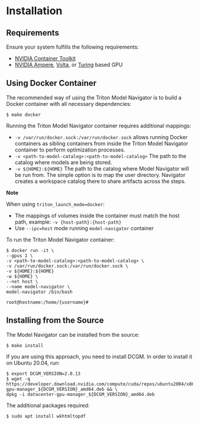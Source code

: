 <!--
Copyright (c) 2021, NVIDIA CORPORATION. All rights reserved.

Licensed under the Apache License, Version 2.0 (the "License");
you may not use this file except in compliance with the License.
You may obtain a copy of the License at

    http://www.apache.org/licenses/LICENSE-2.0

Unless required by applicable law or agreed to in writing, software
distributed under the License is distributed on an "AS IS" BASIS,
WITHOUT WARRANTIES OR CONDITIONS OF ANY KIND, either express or implied.
See the License for the specific language governing permissions and
limitations under the License.
-->
# Installation

## Requirements

Ensure your system fulfills the following requirements:
* [NVIDIA Container Toolkit](https://github.com/NVIDIA/nvidia-docker)
* [NVIDIA Ampere](https://www.nvidia.com/en-us/data-center/nvidia-ampere-gpu-architecture/), [Volta](https://www.nvidia.com/en-us/data-center/volta-gpu-architecture/), or [Turing](https://www.nvidia.com/en-us/geforce/turing/) based GPU

## Using Docker Container

The recommended way of using the Triton Model Navigator is to build a Docker container with all necessary dependencies:

```shell
$ make docker
```

Running the Triton Model Navigator container requires additional mappings:
* `-v /var/run/docker.sock:/var/run/docker.sock` allows running Docker containers as sibling containers from inside the Triton Model Navigator container to perform optimization processes.
* `-v <path-to-model-catalog>:<path-to-model-catalog>` The path to the catalog where models are being stored.
* `-v ${HOME}:${HOME}` The path to the catalog where Model Navigator will be run from. The simple option is to map the user directory. Navigator creates a workspace catalog there to share artifacts across the steps.

**Note**

When using `triton_launch_mode=docker`:
* The mappings of volumes inside the container must match the host path, example: `-v {host-path}:{host-path}`
* Use `--ipc=host` mode running `model-navigator` container


To run the Triton Model Navigator container:
```shell
$ docker run -it \
--gpus 1 \
-v <path-to-model-catalog>:<path-to-model-catalog> \
-v /var/run/docker.sock:/var/run/docker.sock \
-v ${HOME}:${HOME}
-w ${HOME} \
--net host \
--name model-navigator \
model-navigator /bin/bash

root@hostname:/home/{username}#
```

## Installing from the Source

The Model Navigator can be installed from the source:
```shell
$ make install
```

If you are using this approach, you need to install DCGM. In order to install it on Ubuntu 20.04, run:
```shell
$ export DCGM_VERSION=2.0.13
$ wget -q https://developer.download.nvidia.com/compute/cuda/repos/ubuntu2004/x86_64/datacenter-gpu-manager_${DCGM_VERSION}_amd64.deb && \
dpkg -i datacenter-gpu-manager_${DCGM_VERSION}_amd64.deb
```

The additional packages required:
```shell
$ sudo apt install wkhtmltopdf
```

